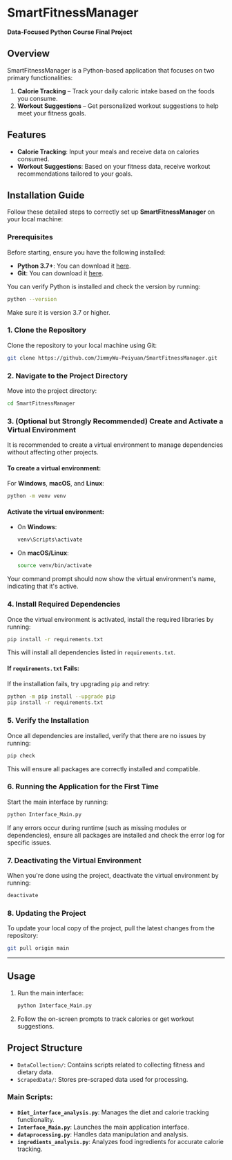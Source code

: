 # SmartFitnessManager

**Data-Focused Python Course Final Project**

## Overview
SmartFitnessManager is a Python-based application that focuses on two primary functionalities:

1. **Calorie Tracking** – Track your daily caloric intake based on the foods you consume.
2. **Workout Suggestions** – Get personalized workout suggestions to help meet your fitness goals.

## Features

- **Calorie Tracking**: Input your meals and receive data on calories consumed.
- **Workout Suggestions**: Based on your fitness data, receive workout recommendations tailored to your goals.

## Installation Guide
Follow these detailed steps to correctly set up **SmartFitnessManager** on your local machine:

### Prerequisites
Before starting, ensure you have the following installed:

- **Python 3.7+**: You can download it [here](https://www.python.org/downloads/).
- **Git**: You can download it [here](https://git-scm.com/).

You can verify Python is installed and check the version by running:
```bash
python --version
```
Make sure it is version 3.7 or higher.

### 1. Clone the Repository
Clone the repository to your local machine using Git:
```bash
git clone https://github.com/JimmyWu-Peiyuan/SmartFitnessManager.git
```

### 2. Navigate to the Project Directory
Move into the project directory:
```bash
cd SmartFitnessManager
```

### 3. (Optional but Strongly Recommended) Create and Activate a Virtual Environment
It is recommended to create a virtual environment to manage dependencies without affecting other projects.

#### To create a virtual environment:
For **Windows**, **macOS**, and **Linux**:
```bash
python -m venv venv
```

#### Activate the virtual environment:
- On **Windows**:
    ```bash
    venv\Scripts\activate
    ```
- On **macOS/Linux**:
    ```bash
    source venv/bin/activate
    ```

Your command prompt should now show the virtual environment's name, indicating that it's active.

### 4. Install Required Dependencies
Once the virtual environment is activated, install the required libraries by running:

```bash
pip install -r requirements.txt
```

This will install all dependencies listed in `requirements.txt`.

#### If `requirements.txt` Fails:
If the installation fails, try upgrading `pip` and retry:
```bash
python -m pip install --upgrade pip
pip install -r requirements.txt
```

### 5. Verify the Installation
Once all dependencies are installed, verify that there are no issues by running:
```bash
pip check
```
This will ensure all packages are correctly installed and compatible.

### 6. Running the Application for the First Time
Start the main interface by running:
```bash
python Interface_Main.py
```

If any errors occur during runtime (such as missing modules or dependencies), ensure all packages are installed and check the error log for specific issues.

### 7. Deactivating the Virtual Environment
When you're done using the project, deactivate the virtual environment by running:
```bash
deactivate
```

### 8. Updating the Project
To update your local copy of the project, pull the latest changes from the repository:
```bash
git pull origin main
```

---

## Usage

1. Run the main interface:
    ```bash
    python Interface_Main.py
    ```
2. Follow the on-screen prompts to track calories or get workout suggestions.

## Project Structure

- `DataCollection/`: Contains scripts related to collecting fitness and dietary data.
- `ScrapedData/`: Stores pre-scraped data used for processing.

### Main Scripts:
- **`Diet_interface_analysis.py`**: Manages the diet and calorie tracking functionality.
- **`Interface_Main.py`**: Launches the main application interface.
- **`dataprocessing.py`**: Handles data manipulation and analysis.
- **`ingredients_analysis.py`**: Analyzes food ingredients for accurate calorie tracking.
